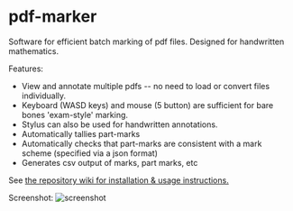 # pdf-marker

Software for efficient batch marking of pdf files. Designed for handwritten mathematics.

Features:
- View and annotate multiple pdfs -- no need to load or convert files individually.  
- Keyboard (WASD keys) and mouse (5 button) are sufficient for bare bones 'exam-style' marking.
- Stylus can also be used for handwritten annotations.
- Automatically tallies part-marks 
- Automatically checks that part-marks are consistent with a mark scheme (specified via a json format) 
- Generates csv output of marks, part marks, etc

See [the repository wiki for installation & usage instructions.](https://github.com/nicfreeman1209/pdf-marker/wiki)

Screenshot:
![screenshot](https://user-images.githubusercontent.com/14160941/94352010-8c3e9b00-0057-11eb-8acc-48d1dad72b9e.png)

